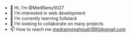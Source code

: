 - 👋 Hi, I’m @MedRamy5027
- 👀 I’m interested in web development 
- 🌱 I’m currently learning fullstack 
- 💞️ I’m looking to collaborate on many projects
- 📫 How to reach me medramymahjoub1990@gmail.com

<!---
MedRamy5027/MedRamy5027 is a ✨ special ✨ repository because its `README.md` (this file) appears on your GitHub profile.
You can click the Preview link to take a look at your changes.
--->
